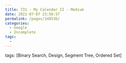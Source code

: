 ```yaml
---
title: 731 - My Calendar II - Medium
date: 2022-07-07 23:58:57
permalink: /pages/24853b/
categories:
  - Google
  - Incomplete
tags:
  - 
---
```

tags: [Binary Search, Design, Segment Tree, Ordered Set]